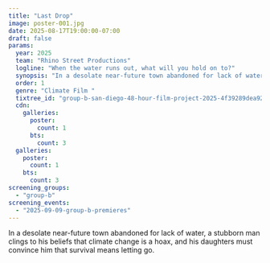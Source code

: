 ```yaml
---
title: "Last Drop"
image: poster-001.jpg
date: 2025-08-17T19:00:00-07:00
draft: false
params:
  year: 2025
  team: "Rhino Street Productions"
  logline: "When the water runs out, what will you hold on to?"
  synopsis: "In a desolate near-future town abandoned for lack of water, a stubborn man clings to his beliefs that climate change is a hoax, and his daughters must convince him that survival means letting go."
  order: 1
  genre: "Climate Film "
  tixtree_id: "group-b-san-diego-48-hour-film-project-2025-4f39289dea92"
  cdn:
    galleries:
      poster:
        count: 1
      bts:
        count: 3
  galleries:
    poster:
      count: 1
    bts:
      count: 3
screening_groups:
  - "group-b"
screening_events:
  - "2025-09-09-group-b-premieres"
---
```

In a desolate near-future town abandoned for lack of water, a stubborn man clings to his beliefs that climate change is a hoax, and his daughters must convince him that survival means letting go.
